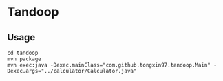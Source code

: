# Tandoop

## Usage

```
cd tandoop
mvn package
mvn exec:java -Dexec.mainClass="com.github.tongxin97.tandoop.Main" -Dexec.args="../calculator/Calculator.java"
```
